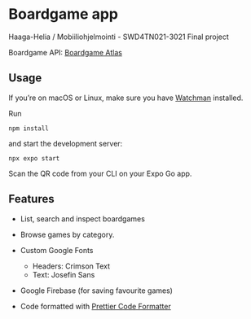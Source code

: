 # Boardgame app

Haaga-Helia / Mobiiliohjelmointi - SWD4TN021-3021 Final project

Boardgame API: [Boardgame Atlas](https://www.boardgameatlas.com/api/docs/)

## Usage

If you’re on macOS or Linux, make sure you have
[Watchman](https://facebook.github.io/watchman/docs/install) installed.

Run 

```
npm install
```

and start the development server:

```
npx expo start
```

Scan the QR code from your CLI on your Expo Go app.

## Features

- List, search and inspect boardgames
- Browse games by category.

- Custom Google Fonts
  - Headers: Crimson Text
  - Text: Josefin Sans

- Google Firebase (for saving favourite games)

- Code formatted with [Prettier Code Formatter](https://marketplace.visualstudio.com/items?itemName=esbenp.prettier-vscode)
